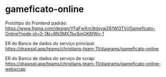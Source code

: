 # gameficato-online

Protótipo do Frontend padrão:
https://www.figma.com/design/YFaFwXm3tdsyajZ61WOTVj/Gameficato-Online?node-id=0-1&t=RN3MX7bvSmGK6fWv-1

ER do Banco de dados do serviço principal:
https://drawsql.app/teams/christians-team-11/diagrams/gameficato-online

ER do Banco de dados do serviço de scrap:
https://drawsql.app/teams/christians-team-11/diagrams/gameficato-online-webscrap